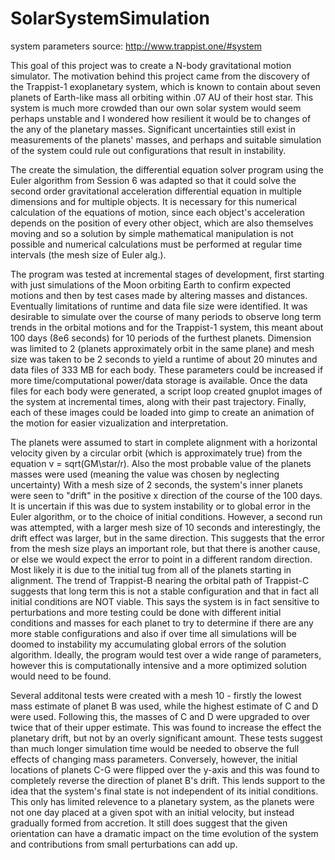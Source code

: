 # SolarSystemSimulation

system parameters source:
http://www.trappist.one/#system

This goal of this project was to create a N-body gravitational motion simulator. The motivation behind this project came
from the discovery of the Trappist-1 exoplanetary system, which is known to contain about seven planets of Earth-like mass
all orbiting within .07 AU of their host star. This system is much more crowded than our own solar system would seem 
perhaps unstable and I wondered how resilient it would be to changes of the any of the planetary masses. Significant uncertainties
still  exist in measurements of the planets' masses, and perhaps and suitable simulation of the system could rule out configurations
that result in instability. 

The create the simulation, the differential equation solver program using the Euler algorithm from Session 6 was adapted so that it 
could solve the second order gravitational acceleration differential equation in multiple dimensions and for multiple objects. It is 
necessary for this numerical calculation of the equations of motion, since each object's acceleration depends on the position of 
every other object, which are also themselves moving and so a solution by simple mathematical manipulation is not possible and numerical
calculations must be performed at regular time intervals (the mesh size of Euler alg.). 

The program was tested at incremental stages of development, first starting with just simulations of the Moon orbiting Earth to confirm
expected motions and then by test cases made by altering masses and distances. Eventually limitations of runtime and data file size were 
identified. It was desirable to simulate over the course of many periods to observe long term trends in the orbital motions and for the 
Trappist-1 system, this meant about 100 days (8e6 seconds) for 10 periods of the furthest planets. Dimension was limited to 2 (planets
approximately orbit in the same plane) and mesh size was taken to be 2 seconds to yield a runtime of about 20 minutes and data files of
333 MB for each body. These parameters could be increased if more time/computational power/data storage is available. Once the data files for each body were generated, a script loop created gnuplot images of the system at incremental times, along with their past trajectory. Finally, each of these images could be loaded into gimp to create an animation of the motion for easier vizualization and interpretation.

The planets were assumed to start in complete alignment with a horizontal velocity given by a circular orbit (which is approximately true) from the equation v = sqrt(GM\star/r). Also the most probable value of the planets masses were used (meaning the value was chosen by neglecting uncertainty) With a mesh size of 2 seconds, the system's inner planets were seen to "drift" in the positive x direction of the course of the 100 days. It is uncertain if this was due to system instability or to global error in the Euler algorithm, or to the choice of initial conditions. However, a second run was attempted, with a larger mesh size of 10 seconds and interestingly, the drift effect was larger, but in the same direction. This suggests that the error from the mesh size plays an important role, but that there is another cause, or else we would expect the error to point in a different random direction. Most likely it is due to the initial tug from all of the planets starting in alignment. The trend of Trappist-B nearing the orbital path of Trappist-C suggests that long term this is not a stable configuration and that in fact all initial conditions are NOT viable. This says the system is in fact sensitive to perturbations and more testing could be done with different initial conditions and masses for each planet to try to determine if there are any more stable configurations and also if over time all simulations will be doomed to instability my accumulating global errors of the solution algorithm. Ideally, the program would test over a wide range of parameters, however this is computationally intensive and a more optimized solution would need to be found. 

Several additonal tests were created with a mesh 10 - firstly the lowest mass estimate of planet B was used, while the highest estimate of C and D were used. Following this, the masses of C and D were upgraded to over twice that of their upper estimate. This was found to increase the effect the planetary drift, but not by an overly significant amount. These tests suggest than much longer simulation time would be needed to observe the full effects of changing mass parameters. Conversely, however, the initial locations of planets C-G were flipped over the y-axis and this was found to completely reverse the direction of planet B's drift. This lends support to the idea that the system's final state is not independent of its initial conditions. This only has limited relevence to a planetary system, as the planets were not one day placed at a given spot with an initial velocity, but instead gradually formed from accretion. It still does suggest  that the given orientation can have a dramatic impact on the time evolution of the system and contributions from small perturbations can add up. 


